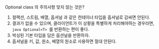 Optional class 의 주의사항 맞지 않는 것은?

1) 컬랙션, 스트림, 배열, 옵셔널 과 같은 컨테이너 타입을 옵셔널로 감싸면 안된다.
2) 결과가 없을 수 있으며, 클라이언트가 이 상황을 특별하게 처리해야하는 경우라면,    
   ```java Optional<T> ```를 반환하는 편이 좋다.
3) 박싱된 기본 타입을 담은 옵션널을 반환하자.
4) 옵셔널을 키, 값, 원소, 배열의 원소로 사용하면 절대 안된다.